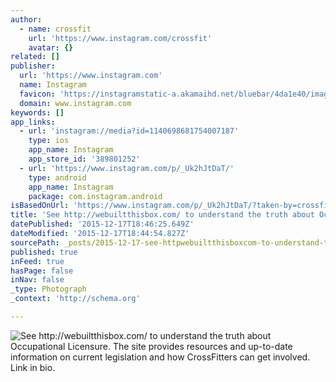 ```yaml
---
author:
  - name: crossfit
    url: 'https://www.instagram.com/crossfit'
    avatar: {}
related: []
publisher:
  url: 'https://www.instagram.com'
  name: Instagram
  favicon: 'https://instagramstatic-a.akamaihd.net/bluebar/4da1e40/images/ico/favicon.ico'
  domain: www.instagram.com
keywords: []
app_links:
  - url: 'instagram://media?id=1140698681754007187'
    type: ios
    app_name: Instagram
    app_store_id: '389801252'
  - url: 'https://www.instagram.com/p/_Uk2hJtDaT/'
    type: android
    app_name: Instagram
    package: com.instagram.android
isBasedOnUrl: 'https://www.instagram.com/p/_Uk2hJtDaT/?taken-by=crossfit'
title: 'See http://webuiltthisbox.com/ to understand the truth about Occupational Licensure. The site provides resources and up-to-date information on current legislation and how CrossFitters can get involved. Link in bio.'
datePublished: '2015-12-17T18:46:25.649Z'
dateModified: '2015-12-17T18:44:54.827Z'
sourcePath: _posts/2015-12-17-see-httpwebuiltthisboxcom-to-understand-the-truth-about.md
published: true
inFeed: true
hasPage: false
inNav: false
_type: Photograph
_context: 'http://schema.org'

---
```

![See http&colon;&sol;&sol;webuiltthisbox&period;com&sol; to understand the truth about Occupational Licensure&period; The site provides resources and up-to-date information on current legislation and how CrossFitters can get involved&period; Link in bio&period;](https://scontent.cdninstagram.com/hphotos-xfp1/t51.2885-15/s640x640/sh0.08/e35/12345758_746657478797667_1777574599_n.jpg)